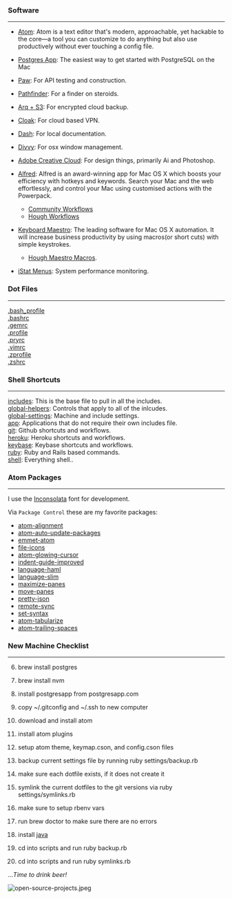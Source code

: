 
### Software
----

* [Atom](https://atom.io/): Atom is a text editor that's modern, approachable, yet hackable to the core—a tool you can customize to do anything but also use productively without ever touching a config file.


* [Postgres App](http://postgresapp.com/): The easiest way to get started with PostgreSQL on the Mac


* [Paw](https://luckymarmot.com/paw): For API testing and construction.
* [Pathfinder](http://cocoatech.com/pathfinder/): For a finder on steroids.
* [Arq + S3](http://www.haystacksoftware.com/arq/): For encrypted cloud backup.
* [Cloak](https://www.getcloak.com/): For cloud based VPN.
* [Dash](http://kapeli.com/dash): For local documentation.
* [Divvy](https://mizage.com/divvy/): For osx window management.
* [Adobe Creative Cloud](http://www.adobe.com/):
For design things, primarily Ai and Photoshop.
* [Alfred](http://www.alfredapp.com/): Alfred is an award-winning app for Mac OS X which boosts your efficiency with hotkeys and keywords. Search your Mac and the web effortlessly, and control your Mac using customised actions with the Powerpack.
  * [Community Workflows](https://github.com/chrishough/my-configurations/tree/master/software/alfredapp/community.md)
  * [Hough Workflows](https://github.com/chrishough/my-configurations/tree/master/software/alfredapp/studio.md)
* [Keyboard Maestro](http://www.keyboardmaestro.com/main/): The leading software for Mac OS X automation. It will increase business productivity by using macros(or short cuts) with simple keystrokes.
  * [Hough Maestro Macros](https://github.com/chrishough/my-configurations/tree/master/software/maestro/studio.md).
* [iStat Menus](http://bjango.com/mac/istatmenus/): System performance monitoring.

### Dot Files
----
[.bash_profile](https://github.com/chrishough/my-configurations/blob/master/workstation/dotfiles/.bash_profile)  
[.bashrc](https://github.com/chrishough/my-configurations/blob/master/workstation/dotfiles/.bashrc)  
[.gemrc](https://github.com/chrishough/my-configurations/blob/master/workstation/dotfiles/.gemrc)  
[.profile](https://github.com/chrishough/my-configurations/blob/master/workstation/dotfiles/.profile)  
[.pryrc](https://github.com/chrishough/my-configurations/blob/master/workstation/dotfiles/.pryrc)  
[.vimrc](https://github.com/chrishough/my-configurations/blob/master/workstation/dotfiles/.vimrc)  
[.zprofile](https://github.com/chrishough/my-configurations/blob/master/workstation/dotfiles/.zprofile)  
[.zshrc](https://github.com/chrishough/my-configurations/blob/master/workstation/dotfiles/.bash_profile)  

### Shell Shortcuts
----
[includes](https://github.com/chrishough/my-configurations/blob/master/workstation/shell/includes): This is the base file to pull in all the includes.   
[global-helpers](https://github.com/chrishough/my-configurations/blob/master/workstation/shell/global-helpers): Controls that apply to all of the inlcudes.   
[global-settings](https://github.com/chrishough/my-configurations/blob/master/workstation/shell/global-settings): Machine and include settings.   
[app](https://github.com/chrishough/my-configurations/blob/master/workstation/shell/shortcuts/app):  Applications that do not require their own includes file.   
[git](https://github.com/chrishough/my-configurations/blob/master/workstation/shell/shortcuts/git):  Github shortcuts and workflows.  
[heroku](https://github.com/chrishough/my-configurations/blob/master/workstation/shell/shortcuts/heroku):  Heroku shortcuts and workflows.    
[keybase](https://github.com/chrishough/my-configurations/blob/master/workstation/shell/shortcuts/keybase): Keybase shortcuts and workflows.   
[ruby](https://github.com/chrishough/my-configurations/blob/master/workstation/shell/shortcuts/ruby):  Ruby and Rails based commands.   
[shell](https://github.com/chrishough/my-configurations/blob/master/workstation/shell/shortcuts/shell):  Everything shell..  



### Atom Packages
----
I use the [Inconsolata](http://levien.com/type/myfonts/inconsolata.html) font for development.

Via `Package Control` these are my favorite packages:  

* [atom-alignment](https://github.com/Freyskeyd/atom-alignment)
* [atom-auto-update-packages](https://github.com/yujinakayama/atom-auto-update-packages)
* [emmet-atom](https://github.com/emmetio/emmet-atom)
* [file-icons](https://github.com/DanBrooker/file-icons)
* [atom-glowing-cursor](https://github.com/Matthew-Smith/atom-glowing-cursor)
* [indent-guide-improved](https://github.com/harai/indent-guide-improved)
* [language-haml](https://github.com/ezekg/language-haml)
* [language-slim](https://github.com/slim-template/language-slim)
* [maximize-panes](https://github.com/santip/maximize-panes)
* [move-panes](https://github.com/santip/move-panes)
* [pretty-json](https://github.com/federomero/pretty-json)
* [remote-sync](https://github.com/yongkangchen/remote-sync)
* [set-syntax](https://github.com/lee-dohm/set-syntax)
* [atom-tabularize](https://github.com/pcasaretto/atom-tabularize)
* [atom-trailing-spaces](https://github.com/wpillar/atom-trailing-spaces)


### New Machine Checklist
----

6. brew install postgres
7. brew install nvm

9. install postgresapp from postgresapp.com
10. copy ~/.gitconfig and ~/.ssh to new computer


18. download and install atom
19. install atom plugins
20. setup atom theme, keymap.cson, and config.cson files
21. backup current settings file by running ruby settings/backup.rb

23. make sure each dotfile exists, if it does not create it
24. symlink the current dotfiles to the git versions via ruby settings/symlinks.rb

27. make sure to setup rbenv vars
28. run brew doctor to make sure there are no errors
30. install [java](http://support.apple.com/kb/DL1572)
31. cd into scripts and run ruby backup.rb
32. cd into scripts and run ruby symlinks.rb

...*Time to drink beer!*

![open-source-projects.jpeg](https://github.com/chrishough/my-configurations/raw/master/graphics/open-source-projects.jpeg)
